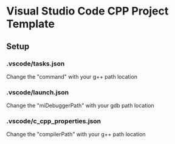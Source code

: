# Visual Studio Code CPP Project Template

## Setup

### .vscode/tasks.json
Change the "command" with your g++ path location

### .vscode/launch.json
Change the "miDebuggerPath" with your gdb path location

### .vscode/c_cpp_properties.json
Change the "compilerPath" with your g++ path location